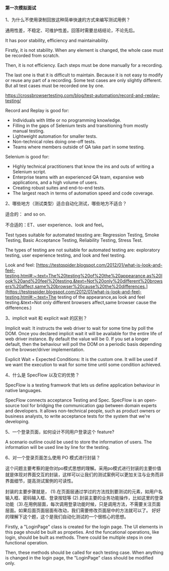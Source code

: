 #### 第一次模拟面试

1、为什么不使用录制回放这种简单快速的方式来编写测试用例？

通用性差，不稳定、可维护性差。回答时需要总结结论，不论先后。

It has poor stability, efficiency and maintainability.

Firstly, it is not stability. When any element is changed, the whole case must be recorded from scratch.

Then, it is not efficiency. Each steps must be done manually for a recording.

The last one is that it is difficult to maintain. Because it is not easy to modify or reuse any part of a recording. Some test cases are only slightly different. But all test cases must be recorded one by one. 



https://crossbrowsertesting.com/blog/test-automation/record-and-replay-testing/

Record and Replay is good for:

+ Individuals with little or no programming knowledge.
+ Filling in the gaps of Selenium tests and transitioning from mostly manual testing.
+ Lightweight automation for smaller tests.
+ Non-technical roles doing one-off tests.
+ Teams where members outside of QA take part in some testing.

Selenium is good for:

+ Highly technical practitioners that know the ins and outs of writing a Selenium script.
+ Enterprise teams with an experienced QA team, expansive web applications, and a high volume of users.
+ Creating robust suites and end-to-end tests.
+ The largest reach in terms of automation speed and code coverage.



2、哪些地方（测试类型）适合自动化测试，哪些地方不适合？

适合的： and so on.

不合适的：ET、user experience、look and feel。

Test types suitable for automated tessting are: Regression Testing, Smoke Testing, Basic Acceptance Testing, Reliability Testing, Stress Test.

The types of testing are not suitable for automated testing are: exploratory testing, user experience testing, and look and feel testing.



Look and feel: [https://testqspider.blogspot.com/2012/01/what-is-look-and-feel-testing.html#:~:text=The%20testing%20of%20the%20appearance,as%20look%20and%20feel%20testing.&text=Not%20only%20different%20browsers%20affect,same%20browser%20cause%20the%20differences.](https://testqspider.blogspot.com/2012/01/what-is-look-and-feel-testing.html#:~:text=The testing of the appearance,as look and feel testing.&text=Not only different browsers affect,same browser cause the differences.)



3、implicit wait 和 explicit wait 的区别？

Implicit wait: It instructs the web driver to wait for some time by poll the DOM. Once you declared implicit wait it will be available for the entire life of web driver instance. By default the value will be 0. If you set a longer default, then the behaviour will poll the DOM on a periodic basis depending on the browser/driver implementation.

Explicit Wait + Expected Conditions: It is the custom one. It will be used if we want the execution to wait for some time until some condition achieved.



4、什么是 SpecFlow 以及它的优势？

SpecFlow is a testing framwork that lets us define application behaviour in native languages.

SpecFlow connects acceptance Testing and Spec. SpecFlow is an open-source tool for bridging the communication gap between domain experts and developers. It allows non-technical people, such as product owners or business analysts, to write acceptance tests for the system that we're developing. 



5、一个登录页面，如何设计不同用户登录这个 feature?

A scenario outline could be used to store the information of users. The information will be used line by line for the testing.



6、对一个登录页面怎么使用 PO 模式进行封装？

这个问题主要考察的是你对po模式思想的理解。采用po模式进行封装的主要价值就是体现对界面交互的封装，这样可以让我们的测试案例可以更加关注与业务而非界面细节，提高测试案例的可读性。

封装的主要步骤就是， (1).在页面层通过学过的方法找到要测试的元素，如用户名输入框、密码输入框、登录按钮等 (2).封装主要的业务功能操作，比如这里的登录功能（3).在用例层面，每次调用登录功能时候，只是调用方法，不需要关注页面层面。如果后面页面层面有改动，我们需要修改页面层中的方法就可以了。 好好的理解下这个题，这个是我们自动化测试的一个很核心的思想。

Firstly, a "LoginPage" class is created for the login page. The UI elements in this page should be built as propeties. And the funcational operations, like login, should be built as methods. There could be multiple steps in one functional operation.

Then, these methods should be called for each testing case. When anything is changed in the login page, the "LoginPage" class should be modified only.



